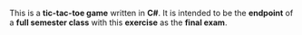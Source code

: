 This is a **tic-tac-toe game** written in **C#**.  It is intended to be the **endpoint** of a **full semester class** with this **exercise** as the **final exam**.
